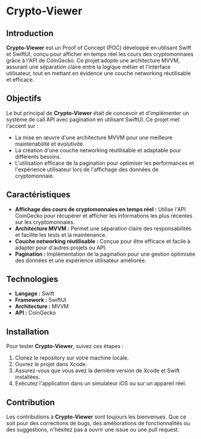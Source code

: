 # Crypto-Viewer

## Introduction

**Crypto-Viewer** est un Proof of Concept (POC) développé en utilisant Swift et SwiftUI, conçu pour afficher en temps réel les cours des cryptomonnaies grâce à l'API de CoinGecko. Ce projet adopte une architecture MVVM, assurant une séparation claire entre la logique métier et l'interface utilisateur, tout en mettant en évidence une couche networking réutilisable et efficace.

## Objectifs

Le but principal de **Crypto-Viewer** était de concevoir et d'implémenter un système de call API avec pagination en utilisant SwiftUI. Ce projet met l'accent sur :

- La mise en œuvre d'une architecture MVVM pour une meilleure maintenabilité et évolutivité.
- La création d'une couche networking réutilisable et adaptable pour différents besoins.
- L'utilisation efficace de la pagination pour optimiser les performances et l'expérience utilisateur lors de l'affichage des données de cryptomonnaie.

## Caractéristiques

- **Affichage des cours de cryptomonnaies en temps réel :** Utilise l'API CoinGecko pour récupérer et afficher les informations les plus récentes sur les cryptomonnaies.
- **Architecture MVVM :** Permet une séparation claire des responsabilités et facilite les tests et la maintenance.
- **Couche networking réutilisable :** Conçue pour être efficace et facile à adapter pour d'autres projets ou API.
- **Pagination :** Implémentation de la pagination pour une gestion optimisée des données et une expérience utilisateur améliorée.

## Technologies

- **Langage :** Swift
- **Framework :** SwiftUI
- **Architecture :** MVVM
- **API :** CoinGecko

## Installation

Pour tester **Crypto-Viewer**, suivez ces étapes :

1. Clonez le repository sur votre machine locale.
2. Ouvrez le projet dans Xcode.
3. Assurez-vous que vous avez la dernière version de Xcode et Swift installées.
4. Exécutez l'application dans un simulateur iOS ou sur un appareil réel.

## Contribution

Les contributions à **Crypto-Viewer** sont toujours les bienvenues. Que ce soit pour des corrections de bugs, des améliorations de fonctionnalités ou des suggestions, n'hésitez pas à ouvrir une issue ou une pull request.
